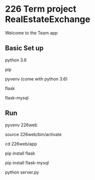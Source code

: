 # 226 Term project RealEstateExchange

Welcome to the Team app

## Basic Set up

python 3.6

pip

pyvenv (come with python 3.6)

flask

flask-mysql

## Run

pyvenv 226web

source 226web/bin/activate

cd 226web/app

pip install flask

pip install flask-mysql

python server.py